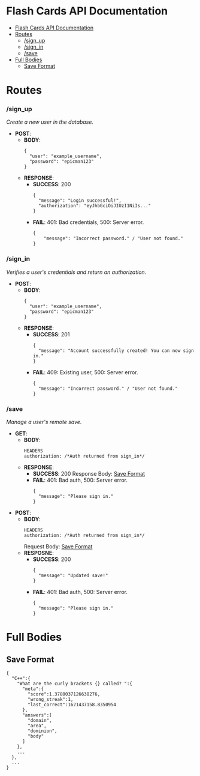 # Flash Cards API Documentation

- [Flash Cards API Documentation](#flash-cards-api-documentation)
- [Routes](#routes)
    - [/sign_up](#sign_up)
    - [/sign_in](#sign_in)
    - [/save](#save)
- [Full Bodies](#full-bodies)
  - [Save Format](#save-format)

# Routes
### /sign_up
  *Create a new user in the database.*
  - __POST__:
    - __BODY__: 
      ```
      {
        "user": "example_username",
        "password": "epicman123"
      }
      ```
    - __RESPONSE__:
      - __SUCCESS__: 200
        ```
        {
          "message": "Login successful!",
          "authorization": "eyJhbGciOiJIUzI1NiIs..."  
        }
        ```
      - __FAIL__: 401: Bad credentials, 500: Server error.
        ```
        {
            "message": "Incorrect password." / "User not found."
        }
        ```

### /sign_in
  *Verifies a user's credentials and return an authorization.*
  - __POST__:
    - __BODY__: 
      ```
      {
        "user": "example_username",
        "password": "epicman123"
      }
      ```
    - __RESPONSE__:
      - __SUCCESS__: 201
        ```
        {
          "message": "Account successfully created! You can now sign in."
        }
        ```
      - __FAIL__: 409: Existing user, 500: Server error.
        ```
        {
          "message": "Incorrect password." / "User not found."
        }
        ```

### /save
  *Manage a user's remote save.*
  - __GET__:
    - __BODY__: 
        ```
        HEADERS
        authorization: /*Auth returned from sign_in*/
        ```
    - __RESPONSE__:
      - __SUCCESS__: 200 
        Response Body: [Save Format](#save-format)
      - __FAIL__: 401: Bad auth, 500: Server error.
        ```
        {
          "message": "Please sign in."
        }
        ```
  - __POST__:
    - __BODY__: 
      ```
      HEADERS
      authorization: /*Auth returned from sign_in*/
      ```
      Request Body: [Save Format](#save-format)
    - __RESPOSNE__:
      - __SUCCESS__: 200
        ```
        {
          "message": "Updated save!"
        }
        ```
      - __FAIL__: 401: Bad auth, 500: Server error.
        ```
        {
          "message": "Please sign in."
        }
        ```


# Full Bodies
## Save Format
```
{
  "C++":{
    "What are the curly brackets {} called? ":{
      "meta":{
        "score":1.3780037126638276,
        "wrong_streak":1,
        "last_correct":1621437158.8350954
      },
      "answers":[
        "domain",
        "area",
        "dominion",
        "body"
      ]
    },
    ...
  },
  ...
}
```